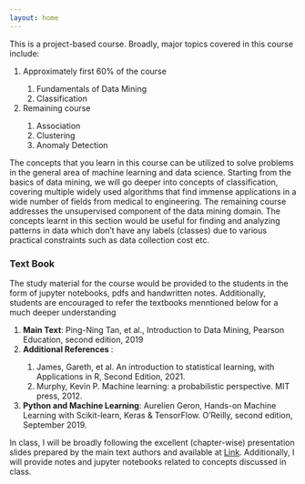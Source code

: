 ```yaml
---
layout: home
---
```

This is a project-based course. Broadly, major topics covered in this course include:
<ol>
<li>Approximately first 60% of the course</li>
<ol>
<li>Fundamentals of Data Mining</li>
<li>Classification</li>
</ol>
<li>Remaining course</li>
<ol>
<li>Association</li>
<li>Clustering</li>
<li>Anomaly Detection</li>
</ol>
</ol>

The concepts that you learn in this course can be utilized to solve problems in the general area of machine learning and data science. Starting from the basics of data mining, we will go deeper into concepts of classification, covering multiple widely used algorithms that find immense applications in a wide number of fields from medical to engineering. The remaining course addresses the unsupervised component of the data mining domain. The concepts learnt in this section would be useful for finding and analyzing patterns in data which don’t have any labels (classes) due to various practical constraints such as data collection cost etc.

<h3><strong>Text Book</strong></h3>
The study material for the course would be provided to the students in the form of jupyter notebooks, pdfs and handwritten notes. Additionally, students are encouraged to refer the textbooks menntioned below for a much deeper understanding
<ol>
<li><strong>Main Text</strong>: Ping-Ning Tan, et al., Introduction to Data Mining, Pearson Education, second edition, 2019 </li>
<li><strong>Additional References </strong>:</li>
<ol>
<li>James, Gareth, et al. An introduction to statistical learning, with Applications in R, Second Edition, 2021.</li>
<li>Murphy, Kevin P. Machine learning: a probabilistic perspective. MIT press, 2012.</li>
</ol>
<li><strong>Python and Machine Learning</strong>: Aurelien Geron, Hands-on Machine Learning with Scikit-learn, Keras & TensorFlow. O’Reilly, second edition, September 2019.</li>
</ol>

In class, I will be broadly following the excellent (chapter-wise) presentation slides prepared by the main text authors and available at <a href = "https://www-users.cse.umn.edu/~kumar001/dmbook/index.php" target="_blank">Link</a>. Additionally, I will provide notes and jupyter notebooks related to concepts discussed in class.

